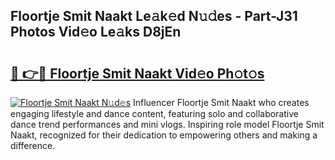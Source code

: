 ## Floortje Smit Naakt Le𝚊k𝚎d N𝚞𝚍es - Part-J31 Photos Vid𝚎o Le𝚊ks D8jEn

# <h2><a href="http://fb37yfh.evod.top/?m=Floortje+Smit+Naakt">🔗 👉🔴 Floortje Smit Naakt Vid𝚎o Ph𝚘t𝚘s</a></h2>

[![Floortje Smit Naakt N𝚞d𝚎s](https://i.imgur.com/8V9OHl7.gif)](http://fb37yfh.evod.top/?m=Floortje+Smit+Naakt)
Influencer Floortje Smit Naakt who creates engaging lifestyle and dance content, featuring solo and collaborative dance trend performances and mini vlogs. Inspiring role model Floortje Smit Naakt, recognized for their dedication to empowering others and making a difference. 
